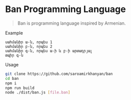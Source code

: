 # Ban Programming Language
> Ban is programming language inspired by Armenian.

Example
```
սահմանիր ա-ն, որպես 1
սահմանիր բ-ն, որպես 2
սահմանիր գ-ն, որպես ա-ի և բ-ի արտադրյալ
տպիր գ-ն
```

Usage
```bash
git clone https://github.com/saroamirkhanyan/ban
cd ban
npm i
npm run build
node ./dist/ban.js [file.ban] 
```